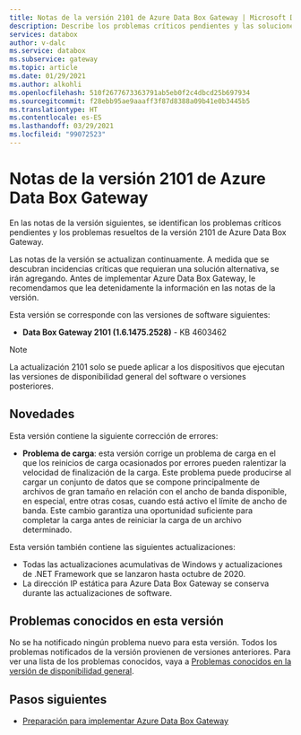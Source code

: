 ```yaml
---
title: Notas de la versión 2101 de Azure Data Box Gateway | Microsoft Docs
description: Describe los problemas críticos pendientes y las soluciones para la versión 2101 de Azure Data Box Gateway.
services: databox
author: v-dalc
ms.service: databox
ms.subservice: gateway
ms.topic: article
ms.date: 01/29/2021
ms.author: alkohli
ms.openlocfilehash: 510f2677673363791ab5eb0f2c4dbcd25b697934
ms.sourcegitcommit: f28ebb95ae9aaaff3f87d8388a09b41e0b3445b5
ms.translationtype: HT
ms.contentlocale: es-ES
ms.lasthandoff: 03/29/2021
ms.locfileid: "99072523"
---
```

# <a name="azure-data-box-gateway-2101-release-notes"></a>Notas de la versión 2101 de Azure Data Box Gateway

En las notas de la versión siguientes, se identifican los problemas críticos pendientes y los problemas resueltos de la versión 2101 de Azure Data Box Gateway.

Las notas de la versión se actualizan continuamente. A medida que se descubran incidencias críticas que requieran una solución alternativa, se irán agregando. Antes de implementar Azure Data Box Gateway, le recomendamos que lea detenidamente la información en las notas de la versión.  

Esta versión se corresponde con las versiones de software siguientes:

- **Data Box Gateway 2101 (1.6.1475.2528)** - KB 4603462

> [!NOTE]
> La actualización 2101 solo se puede aplicar a los dispositivos que ejecutan las versiones de disponibilidad general del software o versiones posteriores.

## <a name="whats-new"></a>Novedades

Esta versión contiene la siguiente corrección de errores:

- **Problema de carga**: esta versión corrige un problema de carga en el que los reinicios de carga ocasionados por errores pueden ralentizar la velocidad de finalización de la carga. Este problema puede producirse al cargar un conjunto de datos que se compone principalmente de archivos de gran tamaño en relación con el ancho de banda disponible, en especial, entre otras cosas, cuando está activo el límite de ancho de banda. Este cambio garantiza una oportunidad suficiente para completar la carga antes de reiniciar la carga de un archivo determinado.

Esta versión también contiene las siguientes actualizaciones:

- Todas las actualizaciones acumulativas de Windows y actualizaciones de .NET Framework que se lanzaron hasta octubre de 2020.
- La dirección IP estática para Azure Data Box Gateway se conserva durante las actualizaciones de software.

## <a name="known-issues-in-this-release"></a>Problemas conocidos en esta versión

No se ha notificado ningún problema nuevo para esta versión. Todos los problemas notificados de la versión provienen de versiones anteriores. Para ver una lista de los problemas conocidos, vaya a [Problemas conocidos en la versión de disponibilidad general](data-box-gateway-release-notes.md#known-issues-in-ga-release).

## <a name="next-steps"></a>Pasos siguientes

- [Preparación para implementar Azure Data Box Gateway](data-box-gateway-deploy-prep.md)
